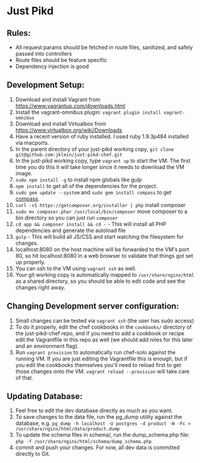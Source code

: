 Just Pikd
=========

Rules:
-------------
* All request params should be fetched in route files, sanitized, and safely passed into controllers
* Route files should be feature specific
* Dependency injection is good

Development Setup:
-------------
1. Download and install Vagrant from https://www.vagrantup.com/downloads.html
2. Install the vagrant-omnibus plugin: `vagrant plugin install vagrant-omnibus`
3. Download and install Virtualbox from https://www.virtualbox.org/wiki/Downloads
4. Have a recent version of ruby installed. I used ruby 1.9.3p484 installed via macports.
5. In the parent directory of your just-pikd working copy, `git clone git@github.com:jklein/just-pikd-chef.git`
6. In the just-pikd working copy, type `vagrant up` to start the VM. The first time you do this it will take longer since it needs to download the VM image.
7. `sudo npm install -g` to install npm globals like gulp
8. `npm install` to get all of the dependencies for the project.
9. `sudo gem update --system` and `sudo gem install compass` to get [compass](http://compass-style.org/).
10. `curl -sS https://getcomposer.org/installer | php` install composer
11. `sudo mv composer.phar /usr/local/bin/composer` move composer to a bin directory so you can just run `composer`
12. `cd app && composer install && cd -` - This will install all PHP dependencies and generate the autoload file
13. `gulp` - This will build all JS/CSS and start watching the filesystem for changes.
14. localhost:8080 on the host machine will be forwarded to the VM's port 80, so hit localhost:8080 in a web browser to validate that things got set up properly.
15. You can ssh to the VM using `vagrant ssh` as well.
16. Your git working copy is automatically mapped to `/usr/share/nginx/html` as a shared directory, so you should be able to edit code and see the changes right away.

Changing Development server configuration:
-------------
1. Small changes can be tested via `vagrant ssh` (the user has sudo access)
2. To do it properly, edit the chef cookbooks in the `cookbooks/` directory of the just-pikd-chef repo, and if you need to add a cookbook or recipe edit the Vagrantfile in this repo as well (we should add roles for this later and an environment flag).
3. Run `vagrant provision` to automatically run chef-solo against the running VM. If you are just editing the Vagrantfile this is enough, but if you edit the cookbooks themselves you'll need to reload first to get those changes onto the VM. `vagrant reload --provision` will take care of that.

Updating Database:
-------------
1. Feel free to edit the dev database directly as much as you want.
2. To save changes to the data file, run the pg_dump utility against the
   database, e.g. `pg_dump -h localhost -U postgres -d product -W -Fc >
   /usr/share/nginx/html/data/product.dump`
3. To update the schema files in schema/, run the dump_schema.php file: `php
   -f /usr/share/nginx/html/schema/dump_schema.php`
4. commit and push your changes. For now, all dev data is committed directly
   to Git.
